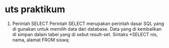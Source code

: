 # uts praktikum





1. Perintah SELECT
  Perintah SELECT merupakan perintah dasar SQL yang di gunakan untuk memilih data dari database. Data yang di kembalikan di simpan dalam tabel yang di sebut result-set.
Sintaks
*SELECT nis, nama, alamat FROM siswa;
